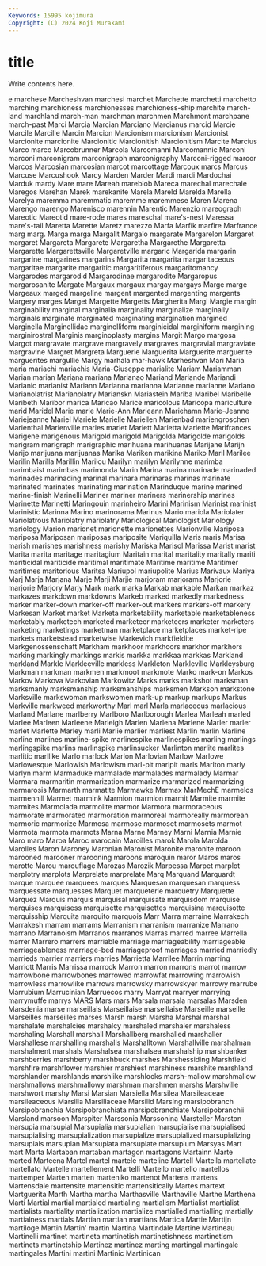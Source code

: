 ```yaml
---
Keywords: 15995 kojimura
Copyright: (C) 2024 Koji Murakami
---
```


# title

Write contents here.



e marchese Marcheshvan marchesi
marchet Marchette marchetti marchetto marching marchioness marchionesses marchioness-ship marchite march-land
marchland march-man marchman marchmen Marchmont marchpane march-past Marci Marcia Marcian
Marciano Marcianus marcid Marcie Marcile Marcille Marcin Marcion Marcionism marcionism
Marcionist Marcionite marcionite Marcionitic Marcionitish Marcionitism Marcite Marcius Marco marco
Marcobrunner Marcola Marcomanni Marcomannic Marconi marconi marconigram marconigraph marconigraphy Marconi-rigged
marcor Marcos Marcosian marcosian marcot marcottage Marcoux marcs Marcus Marcuse
Marcushook Marcy Marden Marder Mardi mardi Mardochai Marduk mardy Mare
mare Mareah mareblob Mareca marechal marechale Maregos Marehan Marek marekanite
Marela Mareld Marelda Marella Marelya maremma maremmatic maremme maremmese Maren
Marena Marengo marengo Marenisco marennin Marentic Marenzio mareograph Mareotic Mareotid
mare-rode mares mareschal mare's-nest Maressa mare's-tail Maretta Marette Maretz marezzo
Marfa Marfik marfire Marfrance marg marg. Marga marga Margalit Margalo
margarate Margarelon Margaret margaret Margareta Margarete Margaretha Margarethe Margaretta Margarette
Margarettsville Margaretville margaric Margarida margarin margarine margarines margarins Margarita margarita
margaritaceous margaritae margarite margaritic margaritiferous margaritomancy Margarodes margarodid Margarodinae margarodite
Margaropus margarosanite Margate Margaux margaux margay margays Marge marge Margeaux
marged margeline margent margented margenting margents Margery marges Marget Margette
Margetts Margherita Margi Margie margin marginability marginal marginalia marginality marginalize
marginally marginals marginate marginated marginating margination margined Marginella Marginellidae marginelliform
marginicidal marginiform margining marginirostral Marginis marginoplasty margins Margit Margo margosa
Margot margravate margrave margravely margraves margravial margraviate margravine Margret Margreta
Marguerie Marguerita Marguerite marguerite marguerites margullie Margy marhala mar-hawk Marheshvan
Mari Maria maria mariachi mariachis Maria-Giuseppe marialite Mariam Mariamman Marian
marian Mariana mariana Marianao Mariand Mariande Mariandi Marianic marianist Mariann
Marianna marianna Marianne marianne Mariano Marianolatrist Marianolatry Marianskn Mariastein Mariba
Maribel Maribelle Maribeth Maribor marica Maricao Marice maricolous Maricopa mariculture
marid Maridel Marie marie Marie-Ann Marieann Mariehamn Marie-Jeanne Mariejeanne Mariel
Mariele Marielle Mariellen Marienbad mariengroschen Marienthal Marienville maries mariet Mariett
Marietta Mariette Marifrances Marigene marigenous Marigold marigold Marigolda Marigolde marigolds
marigram marigraph marigraphic marihuana marihuanas Marijane Marijn Marijo marijuana marijuanas
Marika Mariken marikina Mariko Maril Marilee Marilin Marilla Marillin Marilou
Marilyn marilyn Marilynne marimba marimbaist marimbas marimonda Marin Marina marina
marinade marinaded marinades marinading marinal marinara marinaras marinas marinate marinated
marinates marinating marination Marinduque marine marined marine-finish Marinelli Mariner mariner
mariners marinership marines Marinette Marinetti Maringouin marinheiro Marini Marinism Marinist
marinist Marinistic Marinna Marino marinorama Marinus Mario mariola Mariolater Mariolatrous
Mariolatry mariolatry Mariological Mariologist Mariology mariology Marion marionet marionette marionettes
Marionville Mariposa mariposa Mariposan mariposas mariposite Mariquilla Maris maris Marisa
marish marishes marishness marishy Mariska Marisol Marissa Marist marist Marita
marita maritage maritagium Maritain marital maritality maritally mariti mariticidal mariticide
maritimal maritimate Maritime maritime Maritimer maritimes maritorious Maritsa Mariupol mariupolite
Marius Marivaux Mariya Marj Marja Marjana Marje Marji Marjie marjoram
marjorams Marjorie marjorie Marjory Marjy Mark mark marka Markab markable
Markan markaz markazes markdown markdowns Markeb marked markedly markedness marker
marker-down marker-off marker-out markers markers-off markery Markesan Market market Marketa
marketability marketable marketableness marketably marketech marketed marketeer marketeers marketer marketers
marketing marketings marketman marketplace marketplaces market-ripe markets marketstead marketwise Markevich
markfieldite Markgenossenschaft Markham markhoor markhoors markhor markhors marking markingly markings
markis markka markkaa markkas Markland markland Markle Markleeville markless Markleton
Markleville Markleysburg Markman markman markmen markmoot markmote Marko mark-on Markos
Markov Markova Markovian Markowitz Marks marks markshot marksman marksmanly marksmanship
marksmanships marksmen Markson markstone Marksville markswoman markswomen mark-up markup markups
Markus Markville markweed markworthy Marl marl Marla marlaceous marlacious Marland
Marlane marlberry Marlboro Marlborough Marlea Marleah marled Marlee Marleen Marleene
Marleigh Marlen Marlena Marlene Marler marler marlet Marlette Marley marli
Marlie marlier marliest Marlin marlin Marline marline marlines marline-spike marlinespike
marlinespikes marling marlings marlingspike marlins marlinspike marlinsucker Marlinton marlite marlites
marlitic marllike Marlo marlock Marlon Marlovian Marlow Marlowe Marlowesque Marlowish
Marlowism marl-pit marlpit marls Marlton marly Marlyn marm Marmaduke marmalade
marmalades marmalady Marmar Marmara marmaritin marmarization marmarize marmarized marmarizing marmarosis
Marmarth marmatite Marmawke Marmax MarMechE marmelos marmennill Marmet marmink Marmion
marmion marmit Marmite marmite marmites Marmolada marmolite marmor Marmora marmoraceous
marmorate marmorated marmoration marmoreal marmoreally marmorean marmoric marmorize Marmosa marmose
marmoset marmosets marmot Marmota marmota marmots Marna Marne Marney Marni
Marnia Marnie Maro maro Maroa Maroc marocain Maroilles marok Marola
Marolda Marolles Maron Maroney Maronian Maronist Maronite maronite maroon marooned
marooner marooning maroons maroquin maror Maros maros marotte Marou marouflage
Marozas Marozik Marpessa Marpet marplot marplotry marplots Marprelate marprelate Marq
Marquand Marquardt marque marquee marquees marques Marquesan marquesan marquess marquessate
marquesses Marquet marqueterie marquetry Marquette Marquez Marquis marquis marquisal marquisate
marquisdom marquise marquises marquisess marquisette marquisettes marquisina marquisotte marquisship Marquita
marquito marquois Marr Marra marraine Marrakech Marrakesh marram marrams Marranism
marranism marranize Marrano marrano Marranoism Marranos marranos Marras marred marree
Marrella marrer Marrero marrers marriable marriage marriageability marriageable marriageableness marriage-bed
marriageproof marriages married marriedly marrieds marrier marriers marries Marrietta Marrilee
Marrin marring Marriott Marris Marrissa marrock Marron marron marrons marrot
marrow marrowbone marrowbones marrowed marrowfat marrowing marrowish marrowless marrowlike marrows
marrowsky marrowskyer marrowy marrube Marrubium Marrucinian Marruecos marry Marryat marryer
marrying marrymuffe marrys MARS Mars mars Marsala marsala marsalas Marsden
Marsdenia marse marseillais Marseillaise marseillaise Marseille marseille Marseilles marseilles marses
Marsh marsh Marsha Marshal marshal marshalate marshalcies marshalcy marshaled marshaler
marshaless marshaling Marshall marshall Marshallberg marshalled marshaller Marshallese marshalling marshalls
Marshalltown Marshallville marshalman marshalment marshals Marshalsea marshalsea marshalship marshbanker marshberries
marshberry marshbuck marshes Marshessiding Marshfield marshfire marshflower marshier marshiest marshiness
marshite marshland marshlander marshlands marshlike marshlocks marsh-mallow marshmallow marshmallows marshmallowy
marshman marshmen marshs Marshville marshwort marshy Marsi Marsian Marsiella Marsilea
Marsileaceae marsileaceous Marsilia Marsiliaceae Marsilid Marsing marsipobranch Marsipobranchia Marsipobranchiata marsipobranchiate
Marsipobranchii Marsland marsoon Marspiter Marssonia Marssonina Marsteller Marston marsupia marsupial
Marsupialia marsupialian marsupialise marsupialised marsupialising marsupialization marsupialize marsupialized marsupializing marsupials
marsupian Marsupiata marsupiate marsupium Marsyas Mart mart Marta Martaban martaban
martagon martagons Martainn Marte marted Marteena Martel martel martele marteline
Martell Martella martellate martellato Martelle martellement Martelli Martello martello martellos
martemper Marten marten marteniko martenot Martens martens Martensdale martensite martensitic
martensitically Martes martext Martguerita Marth Martha martha Marthasville Marthaville Marthe
Marthena Marti Martial martial martialed martialing martialism Martialist martialist martialists
martiality martialization martialize martialled martialling martially martialness martials Martian martian
martians Martica Martie Martijn martiloge Martin Martin' martin Martina Martindale
Martine Martineau Martinelli martinet martineta martinetish martinetishness martinetism martinets martinetship
Martinez martinez marting martingal martingale martingales Martini martini Martinic Martinican
